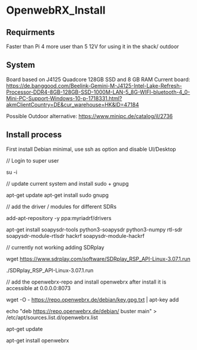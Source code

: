 # OpenwebRX_Install

## Requirments
Faster than Pi 4 more user than 5
12V for using it in the shack/ outdoor

## System
Board based on J4125 Quadcore 128GB SSD and 8 GB RAM
Current board: 
https://de.banggood.com/Beelink-Gemini-M-J4125-Intel-Lake-Refresh-Processor-DDR4-8GB-128GB-SSD-1000M-LAN-5_8G-WIFI-bluetooth-4_0-Mini-PC-Support-Windows-10-p-1718331.html?akmClientCountry=DE&cur_warehouse=HK&ID=47184

Possible Outdoor alternative: 
https://www.minipc.de/catalog/il/2736

## Install process

First install Debian minimal, use ssh as option and disable UI/Desktop

// Login to super user

su -i

// update current system and install sudo + gnupg

apt-get update
apt-get install sudo gnupg

// add the driver / modules for different SDRs

add-apt-repository -y ppa:myriadrf/drivers

apt-get install soapysdr-tools  python3-soapysdr python3-numpy rtl-sdr soapysdr-module-rtlsdr hackrf soapysdr-module-hackrf 

// currently not working adding SDRplay

wget https://www.sdrplay.com/software/SDRplay_RSP_API-Linux-3.07.1.run

./SDRplay_RSP_API-Linux-3.07.1.run

// add the openwebrx-repo and install openwebrx after install it is accessible at 0.0.0.0:8073

wget -O - https://repo.openwebrx.de/debian/key.gpg.txt | apt-key add

echo "deb https://repo.openwebrx.de/debian/ buster main" > /etc/apt/sources.list.d/openwebrx.list

apt-get update

apt-get install openwebrx

